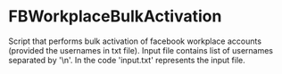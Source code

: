 # FBWorkplaceBulkActivation
Script that performs bulk activation of facebook workplace accounts (provided the usernames in txt file). Input file contains list of usernames separated by '\n'. In the code 'input.txt' represents the input file.
